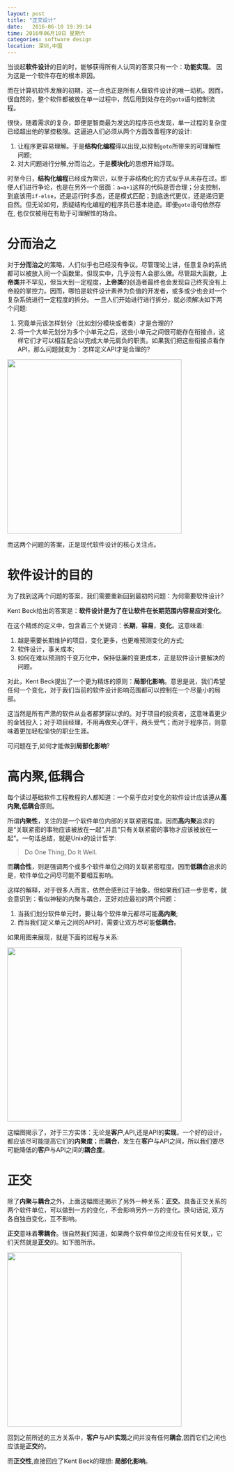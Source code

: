 ```yaml
---
layout: post
title: "正交设计"
date:   2016-06-10 19:39:14
time: 2016年06月10日 星期六
categories: software design
location: 深圳,中国
---
```


当谈起**软件设计**的目的时，能够获得所有人认同的答案只有一个：**功能实现**。 因为这是一个软件存在的根本原因。

而在计算机软件发展的初期，这一点也正是所有人做软件设计的唯一动机。因而，很自然的，整个软件都被放在单一过程中，然后用到处存在的`goto`语句控制流程。

很快，随着需求的复杂，即便是智商最为发达的程序员也发现，单一过程的复杂度已经超出他的掌控极限。这逼迫人们必须从两个方面改善程序的设计:

1. 让程序更容易理解。于是**结构化编程**得以出现,以抑制`goto`所带来的可理解性问题;
2. 对大问题进行分解,分而治之。于是**模块化**的思想开始浮现。

时至今日，**结构化编程**已经成为常识，以至于非结构化的方式似乎从未存在过。即便人们进行争论，也是在另外一个层面：`a=a+1`这样的代码是否合理；分支控制，到底该用`if-else`，还是运行时多态，还是模式匹配；到底迭代更优，还是递归更自然。但无论如何，质疑结构化编程的程序员已基本绝迹。即便`goto`语句依然存在, 也仅仅被用在有助于可理解性的场合。

分而治之
===
对于**分而治之**的策略，人们似乎也已经没有争议。尽管理论上讲，任意复杂的系统都可以被放入同一个函数里。但现实中，几乎没有人会那么做。尽管超大函数，**上帝类**并不罕见，但当大到一定程度，**上帝类**的创造者最终也会发现自己终究没有上帝般的掌控力。因而，哪怕是软件设计素养为负值的开发者，或多或少也会对一个复杂系统进行一定程度的拆分。
一旦人们开始进行进行拆分，就必须解决如下两个问题:

1. 究竟单元该怎样划分（比如划分模块或者类）才是合理的?
2. 将一个大单元划分为多个小单元之后，这些小单元之间很可能存在衔接点，这样它们才可以相互配合以完成大单元肩负的职责。如果我们把这些衔接点看作API，那么问题就变为：怎样定义API才是合理的?

<img src="{{ site.url }}/img/module.png" width="400px"/>

而这两个问题的答案，正是现代软件设计的核心关注点。

软件设计的目的
===
为了找到这两个问题的答案，我们需要重新回到最初的问题：为何需要软件设计?

Kent Beck给出的答案是：**软件设计是为了在让软件在长期范围内容易应对变化**。

在这个精炼的定义中，包含着三个关键词：**长期**，**容易**，**变化**。这意味着:

1. 越是需要长期维护的项目，变化更多，也更难预测变化的方式;
2. 软件设计，事关成本;
3. 如何在难以预测的千变万化中，保持低廉的变更成本，正是软件设计要解决的问题。

对此，Kent Beck提出了一个更为精炼的原则：**局部化影响**。意思是说，我们希望任何一个变化，对于我们当前的软件设计影响范围都可以控制在一个尽量小的局部。

这当然是所有严肃的软件从业者都梦寐以求的。对于项目的投资者，这意味着更少的金钱投入；对于项目经理，不用再做夹心饼干，两头受气；而对于程序员，则意味着更加轻松愉快的职业生涯。

可问题在于,如何才能做到**局部化影响**?

高内聚,低耦合
===

每个读过基础软件工程教程的人都知道：一个易于应对变化的软件设计应该遵从**高内聚,低耦合**原则。

所谓**内聚性**，关注的是一个软件单位内部的关联紧密程度。因而**高内聚**追求的是“关联紧密的事物应该被放在一起”,并且“只有关联紧密的事物才应该被放在一起”。一句话总结，就是Unix的设计哲学:

>Do One Thing, Do It Well.

而**耦合性**，则是强调两个或多个软件单位之间的关联紧密程度。因而**低耦合**追求的是，软件单位之间尽可能不要相互影响。

这样的解释，对于很多人而言，依然会感到过于抽象。但如果我们进一步思考，就会意识到：看似神秘的内聚与耦合，正好对应最初的两个问题：

1. 当我们划分软件单元时，要让每个软件单元都尽可能**高内聚**; 
2. 而当我们定义单元之间的API时，需要让双方尽可能**低耦合**。

如果用图来展现，就是下面的过程与关系:

<img src="{{ site.url }}/img/orth1.png" width="400px"/>

这幅图揭示了，对于三方实体：无论是**客户**,API,还是API的**实现**，一个好的设计，都应该尽可能提高它们的**内聚度**；而**耦合**，发生在**客户**与API之间，所以我们要尽可能降低的**客户**与API之间的**耦合度**。

正交
===

除了**内聚**与**耦合**之外，上面这幅图还揭示了另外一种关系：**正交**。具备正交关系的两个软件单位，可以做到一方的变化，不会影响另外一方的变化。换句话说, 双方各自独自变化，互不影响。

**正交**意味着**零耦合**。很自然我们知道，如果两个软件单位之间没有任何关联,，它们天然就是**正交**的。如下图所示。

<img src="{{ site.url }}/img/orth2.png" width="400px"/>

回到之前所述的三方关系中，**客户**与API**实现**之间并没有任何**耦合**,因而它们之间也应该是**正交**的。

而**正交性**,直接回应了Kent Beck的理想: **局部化影响**。
